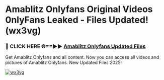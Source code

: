 # Amablitz Onlyfans Original Videos 0nlyFans Leaked - Files Updated! (wx3vg)

<h3>🔴 CLICK HERE 🌐==►► <a href="https://tinyurl.com/2m67pmp6" rel="nofollow">Amablitz Onlyfans Updated Files</a></h3>

Get Amablitz Onlyfans and all content. Now you can access all videos and pictures of Amablitz Onlyfans. New Updated Files 2025!

[![wx3vg](https://i.imgur.com/H4QAA4z.gif)](https://tinyurl.com/2m67pmp6)
